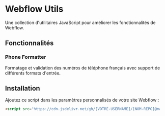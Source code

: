# Webflow Utils

Une collection d'utilitaires JavaScript pour améliorer les fonctionnalités de Webflow.

## Fonctionnalités

### Phone Formatter
Formatage et validation des numéros de téléphone français avec support de différents formats d'entrée.

## Installation

Ajoutez ce script dans les paramètres personnalisés de votre site Webflow :

```html
<script src="https://cdn.jsdelivr.net/gh/[VOTRE-USERNAME]/[NOM-REPO]@main/src/webflow-utils.js"></script>
